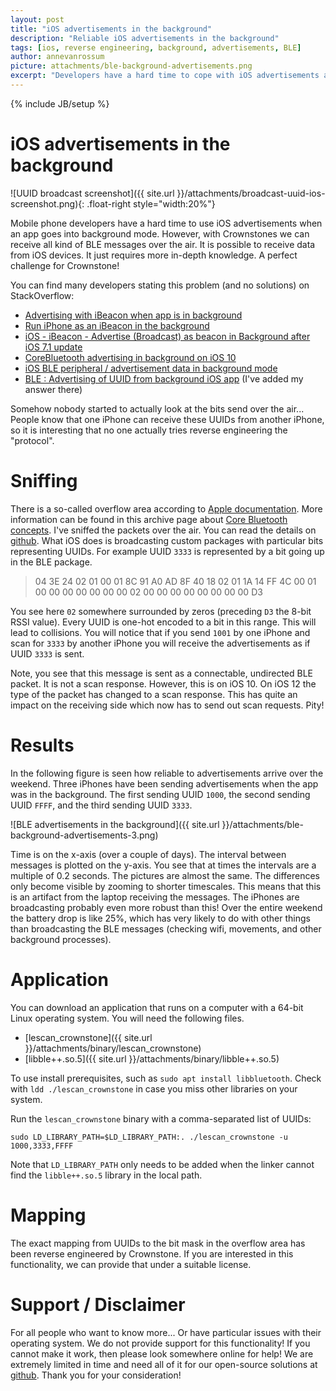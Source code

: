 ```yaml
---
layout: post
title: "iOS advertisements in the background"
description: "Reliable iOS advertisements in the background"
tags: [ios, reverse engineering, background, advertisements, BLE]
author: annevanrossum
picture: attachments/ble-background-advertisements.png
excerpt: "Developers have a hard time to cope with iOS advertisements as soon as the app goes into the background mode. However, it is possible to scan for devices, it just requires more in-depth knowledge."
---
```

{% include JB/setup %}

# iOS advertisements in the background

![UUID broadcast screenshot]({{ site.url }}/attachments/broadcast-uuid-ios-screenshot.png){: .float-right style="width:20%"}

Mobile phone developers have a hard time to use iOS advertisements when an app goes into background mode. However, with Crownstones we can receive all kind of BLE messages over the air. It is possible to receive data from iOS devices. It just requires more in-depth knowledge. A perfect challenge for Crownstone!

You can find many developers stating this problem (and no solutions) on StackOverflow:

* [Advertising with iBeacon when app is in background](https://stackoverflow.com/questions/20121342/advertising-with-ibeacon-when-app-is-in-background)
* [Run iPhone as an iBeacon in the background](https://stackoverflow.com/questions/18944325/run-iphone-as-an-ibeacon-in-the-background?rq=1)
* [iOS - iBeacon - Advertise (Broadcast) as beacon in Background after iOS 7.1 update](https://stackoverflow.com/questions/24509822/ios-ibeacon-advertise-broadcast-as-beacon-in-background-after-ios-7-1-upda)
* [CoreBluetooth advertising in background on iOS 10](https://stackoverflow.com/questions/39624045/corebluetooth-advertising-in-background-on-ios-10)
* [iOS BLE peripheral / advertisement data in background mode](https://stackoverflow.com/questions/15476132/ios-ble-peripheral-advertisement-data-in-background-mode)
* [BLE : Advertising of UUID from background iOS app](https://stackoverflow.com/questions/29418388/ble-advertising-of-uuid-from-background-ios-app) (I've added my answer there)

Somehow nobody started to actually look at the bits send over the air... People know that one iPhone can receive 
these UUIDs from another iPhone, so it is interesting that no one actually tries reverse engineering the "protocol".

# Sniffing

There is a so-called overflow area according to [Apple documentation](https://developer.apple.com/documentation/corebluetooth/cbperipheralmanager/1393252-startadvertising?language=objc). More information can be found in this archive page about [Core Bluetooth concepts](https://developer.apple.com/library/archive/documentation/NetworkingInternetWeb/Conceptual/CoreBluetooth_concepts/CoreBluetoothBackgroundProcessingForIOSApps/PerformingTasksWhileYourAppIsInTheBackground.html). 
I've sniffed the packets over the air. You can read the details on [github](https://github.com/crownstone/bluenet-ios-basic-localization/blob/master/BROADCASTING_AS_BEACON.md). What iOS does is broadcasting custom packages with particular bits representing UUIDs. For example UUID `3333` is represented by a bit going up in the BLE package. 

> 04 3E 24 02 01 00 01 8C 91 A0 AD 8F 40 18 02 01 1A 14 FF 4C 00 01 00 00 00 00 00 00 00 02 00 00 00 00 00 00 00 00 D3 

You see here `02` somewhere surrounded by zeros (preceding `D3` the 8-bit RSSI value).
Every UUID is one-hot encoded to a bit in this range. This will lead to collisions. You will notice that if you send `1001` by one iPhone and scan for `3333` by another iPhone you will receive the advertisements as if UUID `3333` is sent. 

Note, you see that this message is sent as a connectable, undirected BLE packet. It is not a scan response. However, this is on iOS 10. On iOS 12 the type of the packet has changed to a scan response. This has quite an impact on the receiving side which now has to send out scan requests. Pity!

# Results

In the following figure is seen how reliable to advertisements arrive over the weekend. Three iPhones have been sending advertisements when the app was in the background. The first sending UUID `1000`, the second sending UUID `FFFF`, and the third sending UUID `3333`. 

![BLE advertisements in the background]({{ site.url }}/attachments/ble-background-advertisements-3.png)

Time is on the x-axis (over a couple of days). The interval between messages is plotted on the y-axis. You see that at times the intervals are a multiple of 0.2 seconds. 
The pictures are almost the same. The differences only become visible by zooming to shorter timescales. 
This means that this is an artifact from the laptop receiving the messages. The iPhones are broadcasting probably even more robust than this! Over the entire weekend the battery drop is like 25%, which has very likely to do with other things than broadcasting the BLE messages (checking wifi, movements, and other background processes).

# Application

You can download an application that runs on a computer with a 64-bit Linux operating system. You will need the following files.

* [lescan_crownstone]({{ site.url }}/attachments/binary/lescan_crownstone)
* [libble++.so.5]({{ site.url }}/attachments/binary/libble++.so.5)

To use install prerequisites, such as `sudo apt install libbluetooth`. Check with `ldd ./lescan_crownstone` in case you miss other libraries on your system.

Run the `lescan_crownstone` binary with a comma-separated list of UUIDs:

    sudo LD_LIBRARY_PATH=$LD_LIBRARY_PATH:. ./lescan_crownstone -u 1000,3333,FFFF

Note that `LD_LIBRARY_PATH` only needs to be added when the linker cannot find the `libble++.so.5` library in the local path.

# Mapping

The exact mapping from UUIDs to the bit mask in the overflow area has been reverse engineered by Crownstone. If you are interested in this functionality, we can provide that under a suitable license.

# Support / Disclaimer

For all people who want to know more... Or have particular issues with their operating system. 
We do not provide support for this functionality!
If you cannot make it work, then please look somewhere online for help! We are extremely limited in time and need all
of it for our open-source solutions at [github](https://github.com/crownstone/). Thank you for your consideration!
